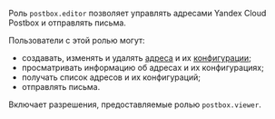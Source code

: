 Роль `postbox.editor` позволяет управлять адресами Yandex Cloud Postbox и отправлять письма.

Пользователи с этой ролью могут:
* создавать, изменять и удалять [адреса](../../postbox/concepts/glossary.md#adress) и их [конфигурации](../../postbox/concepts/glossary.md#configuration);
* просматривать информацию об адресах и их конфигурациях;
* получать список адресов и их конфигураций;
* отправлять письма.

Включает разрешения, предоставляемые ролью `postbox.viewer`.
